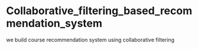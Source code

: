# Collaborative_filtering_based_recommendation_system
we build course recommendation system using collaborative filtering
